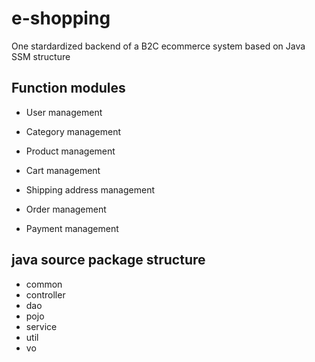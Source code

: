 # e-shopping
One stardardized backend of a B2C ecommerce system based on Java SSM structure

## Function modules
- User management

- Category management
- Product management
- Cart management
- Shipping address management
- Order management
- Payment management

## java source package structure
- common
- controller
- dao
- pojo
- service
- util
- vo